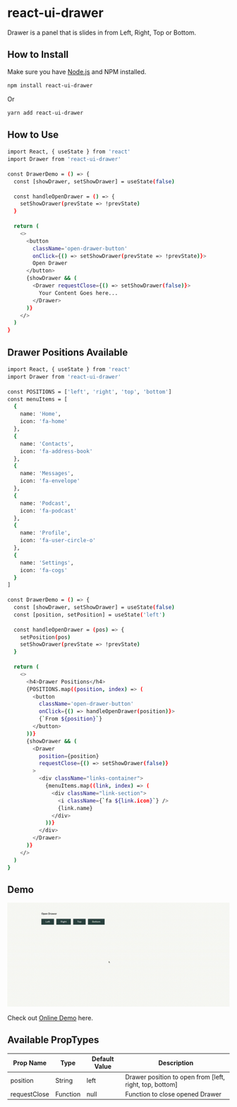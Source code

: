 # react-ui-drawer
Drawer is a panel that is slides in from Left, Right, Top or Bottom.

## How to Install

Make sure you have [Node.js](http://nodejs.org/) and NPM installed.

```sh
npm install react-ui-drawer
```
Or
```sh
yarn add react-ui-drawer
```

## How to Use
```sh
import React, { useState } from 'react'
import Drawer from 'react-ui-drawer'

const DrawerDemo = () => {
  const [showDrawer, setShowDrawer] = useState(false)

  const handleOpenDrawer = () => {
    setShowDrawer(prevState => !prevState)
  }

  return (
    <>
      <button
        className='open-drawer-button'
        onClick={() => setShowDrawer(prevState => !prevState)}>
        Open Drawer
      </button>
      {showDrawer && (
        <Drawer requestClose={() => setShowDrawer(false)}>
          Your Content Goes here...
        </Drawer>
      )}
    </>
  )
}
```

## Drawer Positions Available

```sh
import React, { useState } from 'react'
import Drawer from 'react-ui-drawer'

const POSITIONS = ['left', 'right', 'top', 'bottom']
const menuItems = [
  {
    name: 'Home',
    icon: 'fa-home'
  },
  {
    name: 'Contacts',
    icon: 'fa-address-book'
  },
  {
    name: 'Messages',
    icon: 'fa-envelope'
  },
  {
    name: 'Podcast',
    icon: 'fa-podcast'
  },
  {
    name: 'Profile',
    icon: 'fa-user-circle-o'
  },
  {
    name: 'Settings',
    icon: 'fa-cogs'
  }
]

const DrawerDemo = () => {
  const [showDrawer, setShowDrawer] = useState(false)
  const [position, setPosition] = useState('left')

  const handleOpenDrawer = (pos) => {
    setPosition(pos)
    setShowDrawer(prevState => !prevState)
  }

  return (
    <>
      <h4>Drawer Positions</h4>
      {POSITIONS.map((position, index) => (
        <button
          className='open-drawer-button'
          onClick={() => handleOpenDrawer(position)}>
          {`From ${position}`}
        </button>
      ))}
      {showDrawer && (
        <Drawer
          position={position}
          requestClose={() => setShowDrawer(false)}
        >
          <div className="links-container">
            {menuItems.map((link, index) => (
              <div className="link-section">
                <i className={`fa ${link.icon}`} />
                {link.name}
              </div>
            ))}
          </div>
        </Drawer>
      )}
    </>
  )
}
```
## Demo
![Tag Input Demo](https://github.com/Santhosh1392/react-ui-drawer/blob/main/demo/drawer.gif)

Check out [Online Demo](https://ky6tb.csb.app/) here.

## Available PropTypes

| Prop Name | Type | Default Value | Description |
| --- | --- | --- | --- |
| position | String | left | Drawer position to open from [left, right, top, bottom] |
| requestClose | Function | null | Function to close opened Drawer |
